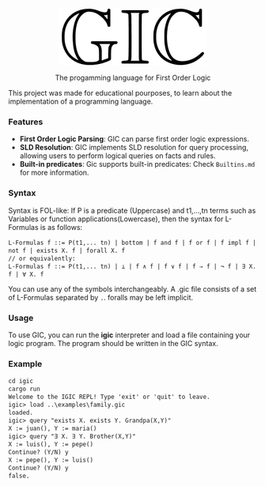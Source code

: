 <p align="center">
  <img src="https://github.com/LucasGrasso/gic/blob/master/assets/logo.png" />
</p>

<p align="center">
The progamming language for First Order Logic
</p>

This project was made for educational pourposes, to learn about the implementation of a programming language.

### Features

- **First Order Logic Parsing**: GIC can parse first order logic expressions.
- **SLD Resolution**: GIC implements SLD resolution for query processing, allowing users to perform logical queries on facts and rules.
- **Built-in predicates**: Gic supports built-in predicates: Check `Builtins.md` for more information.

### Syntax

Syntax is FOL-like: If P is a predicate (Uppercase) and t1,...,tn terms such as Variables or function applications(Lowercase), then the syntax for L-Formulas is as follows:

```
L-Formulas f ::= P(t1,... tn) | bottom | f and f | f or f | f impl f | not f | exists X. f | forall X. f
// or equivalently:
L-Formulas f ::= P(t1,... tn) | ⊥ | f ∧ f | f ∨ f | f ⇒ f | ¬ f | ∃ X. f | ∀ X. f
```

You can use any of the symbols interchangeably.
A .gic file consists of a set of L-Formulas separated by `.`.
foralls may be left implicit.

### Usage

To use GIC, you can run the **igic** interpreter and load a file containing your logic program. The program should be written in the GIC syntax.

### Example

```
cd igic
cargo run
Welcome to the IGIC REPL! Type 'exit' or 'quit' to leave.
igic> load ..\examples\family.gic
loaded.
igic> query "exists X. exists Y. Grandpa(X,Y)"
X := juan(), Y := maria()
igic> query "∃ X. ∃ Y. Brother(X,Y)"
X := luis(), Y := pepe()
Continue? (Y/N) y
X := pepe(), Y := luis()
Continue? (Y/N) y
false.
```

